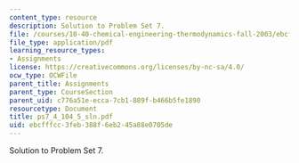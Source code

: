 ```yaml
---
content_type: resource
description: Solution to Problem Set 7.
file: /courses/10-40-chemical-engineering-thermodynamics-fall-2003/ebcfffcc3feb388f6eb245a88e0705de_ps7_4_104_5_sln.pdf
file_type: application/pdf
learning_resource_types:
- Assignments
license: https://creativecommons.org/licenses/by-nc-sa/4.0/
ocw_type: OCWFile
parent_title: Assignments
parent_type: CourseSection
parent_uid: c776a51e-ecca-7cb1-889f-b466b5fe1890
resourcetype: Document
title: ps7_4_104_5_sln.pdf
uid: ebcfffcc-3feb-388f-6eb2-45a88e0705de
---
```

Solution to Problem Set 7.
